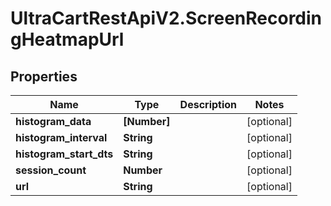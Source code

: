 # UltraCartRestApiV2.ScreenRecordingHeatmapUrl

## Properties
Name | Type | Description | Notes
------------ | ------------- | ------------- | -------------
**histogram_data** | **[Number]** |  | [optional] 
**histogram_interval** | **String** |  | [optional] 
**histogram_start_dts** | **String** |  | [optional] 
**session_count** | **Number** |  | [optional] 
**url** | **String** |  | [optional] 


